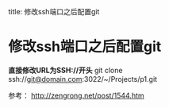 title: 修改ssh端口之后配置git 

#  修改ssh端口之后配置git 

**直接修改URL为SSH://开头**
git clone ssh://git@domain.com:3022/~/Projects/p1.git

参考：
http://zengrong.net/post/1544.htm